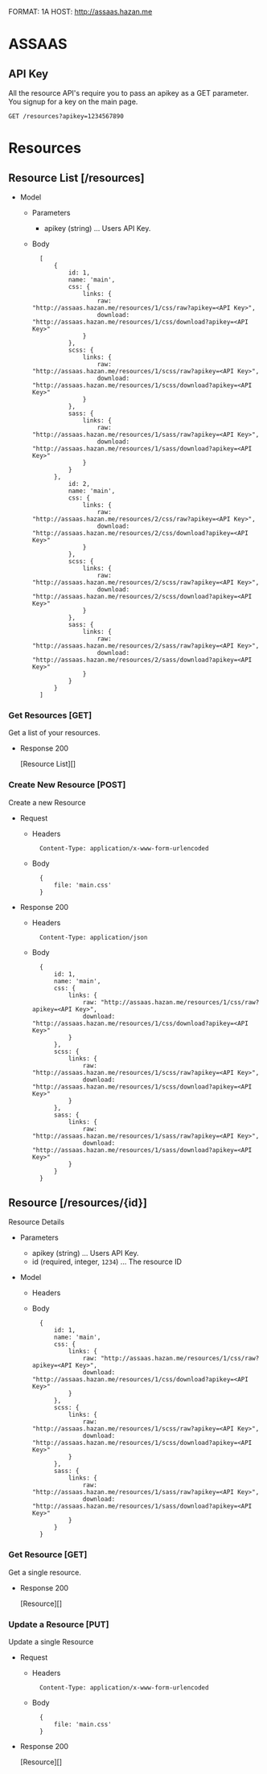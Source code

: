 FORMAT: 1A
HOST: http://assaas.hazan.me

# ASSAAS

## API Key
All the resource API's require you to pass an apikey as a GET parameter. You signup for a key on the main page.

```
GET /resources?apikey=1234567890
```

# Resources

## Resource List [/resources]

+ Model

    + Parameters
    
        + apikey (string) ... Users API Key.
        
    + Body

            [
                {
                    id: 1,
                    name: 'main',
                    css: {
                        links: {
                            raw: "http://assaas.hazan.me/resources/1/css/raw?apikey=<API Key>",
                            download: "http://assaas.hazan.me/resources/1/css/download?apikey=<API Key>"
                        }
                    },
                    scss: {
                        links: {
                            raw: "http://assaas.hazan.me/resources/1/scss/raw?apikey=<API Key>",
                            download: "http://assaas.hazan.me/resources/1/scss/download?apikey=<API Key>"
                        }
                    },
                    sass: {
                        links: {
                            raw: "http://assaas.hazan.me/resources/1/sass/raw?apikey=<API Key>",
                            download: "http://assaas.hazan.me/resources/1/sass/download?apikey=<API Key>"
                        }
                    }
                },
                    id: 2,
                    name: 'main',
                    css: {
                        links: {
                            raw: "http://assaas.hazan.me/resources/2/css/raw?apikey=<API Key>",
                            download: "http://assaas.hazan.me/resources/2/css/download?apikey=<API Key>"
                        }
                    },
                    scss: {
                        links: {
                            raw: "http://assaas.hazan.me/resources/2/scss/raw?apikey=<API Key>",
                            download: "http://assaas.hazan.me/resources/2/scss/download?apikey=<API Key>"
                        }
                    },
                    sass: {
                        links: {
                            raw: "http://assaas.hazan.me/resources/2/sass/raw?apikey=<API Key>",
                            download: "http://assaas.hazan.me/resources/2/sass/download?apikey=<API Key>"
                        }
                    }
                }
            ]

### Get Resources [GET]
Get a list of your resources.

+ Response 200
    
    [Resource List][]

### Create New Resource [POST]
Create a new Resource

+ Request

    + Headers

            Content-Type: application/x-www-form-urlencoded

    + Body
    
            {
                file: 'main.css'
            }
            
+ Response 200

    + Headers

            Content-Type: application/json

    + Body

            {
                id: 1,
                name: 'main',
                css: {
                    links: {
                        raw: "http://assaas.hazan.me/resources/1/css/raw?apikey=<API Key>",
                        download: "http://assaas.hazan.me/resources/1/css/download?apikey=<API Key>"
                    }
                },
                scss: {
                    links: {
                        raw: "http://assaas.hazan.me/resources/1/scss/raw?apikey=<API Key>",
                        download: "http://assaas.hazan.me/resources/1/scss/download?apikey=<API Key>"
                    }
                },
                sass: {
                    links: {
                        raw: "http://assaas.hazan.me/resources/1/sass/raw?apikey=<API Key>",
                        download: "http://assaas.hazan.me/resources/1/sass/download?apikey=<API Key>"
                    }
                }
            }

## Resource [/resources/{id}]
Resource Details

+ Parameters

    + apikey (string) ... Users API Key.
    + id (required, integer, `1234`) ... The resource ID

+ Model

    + Headers

    + Body

            {
                id: 1,
                name: 'main',
                css: {
                    links: {
                        raw: "http://assaas.hazan.me/resources/1/css/raw?apikey=<API Key>",
                        download: "http://assaas.hazan.me/resources/1/css/download?apikey=<API Key>"
                    }
                },
                scss: {
                    links: {
                        raw: "http://assaas.hazan.me/resources/1/scss/raw?apikey=<API Key>",
                        download: "http://assaas.hazan.me/resources/1/scss/download?apikey=<API Key>"
                    }
                },
                sass: {
                    links: {
                        raw: "http://assaas.hazan.me/resources/1/sass/raw?apikey=<API Key>",
                        download: "http://assaas.hazan.me/resources/1/sass/download?apikey=<API Key>"
                    }
                }
            }

### Get Resource [GET]
Get a single resource.

+ Response 200

    [Resource][]

### Update a Resource [PUT]
Update a single Resource

+ Request

    + Headers

            Content-Type: application/x-www-form-urlencoded

    + Body
    
            {
                file: 'main.css'
            }

+ Response 200

    [Resource][]
